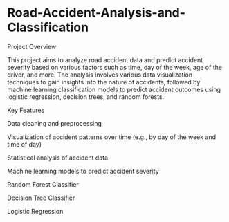 # Road-Accident-Analysis-and-Classification
Project Overview

This project aims to analyze road accident data and predict accident severity based on various factors such as time, day of the week, age of the driver, and more. The analysis involves various data visualization techniques to gain insights into the nature of accidents, followed by machine learning classification models to predict accident outcomes using logistic regression, decision trees, and random forests.

Key Features

Data cleaning and preprocessing

Visualization of accident patterns over time (e.g., by day of the week and time of day)

Statistical analysis of accident data

Machine learning models to predict accident severity

   Random Forest Classifier

   Decision Tree Classifier

   Logistic Regression


